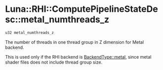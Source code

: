# Luna::RHI::ComputePipelineStateDesc::metal_numthreads_z

```c++
u32 metal_numthreads_z
```

The number of threads in one thread group in Z dimension for Metal backend. 

This is used only if the RHI backend is [BackendType::metal](group___r_h_i_1gga4da0d14d49c5f620d126d5cc3fdc2a33a86094b61cb9f63b77f982ceae03e95f0.md), since metal shader files does not include thread group size. 

